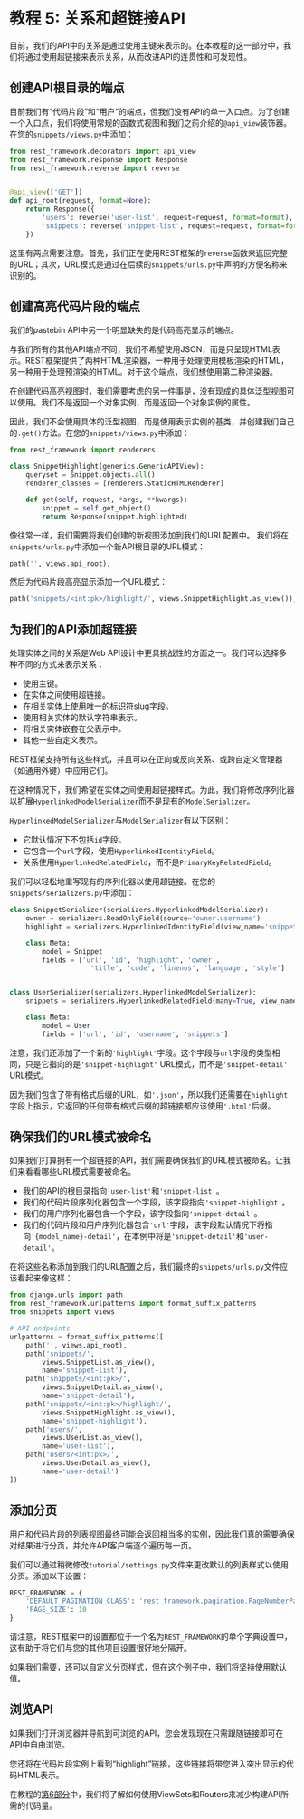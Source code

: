 # 教程 5: 关系和超链接API

目前，我们的API中的关系是通过使用主键来表示的。在本教程的这一部分中，我们将通过使用超链接来表示关系，从而改进API的连贯性和可发现性。

## 创建API根目录的端点

目前我们有“代码片段”和“用户”的端点，但我们没有API的单一入口点。为了创建一个入口点，我们将使用常规的函数式视图和我们之前介绍的`@api_view`装饰器。在您的`snippets/views.py`中添加：

```python
from rest_framework.decorators import api_view
from rest_framework.response import Response
from rest_framework.reverse import reverse


@api_view(['GET'])
def api_root(request, format=None):
    return Response({
        'users': reverse('user-list', request=request, format=format),
        'snippets': reverse('snippet-list', request=request, format=format)
    })
```

这里有两点需要注意。首先，我们正在使用REST框架的`reverse`函数来返回完整的URL；其次，URL模式是通过在后续的`snippets/urls.py`中声明的方便名称来识别的。

## 创建高亮代码片段的端点

我们的pastebin API中另一个明显缺失的是代码高亮显示的端点。

与我们所有的其他API端点不同，我们不希望使用JSON，而是只呈现HTML表示。REST框架提供了两种HTML渲染器，一种用于处理使用模板渲染的HTML，另一种用于处理预渲染的HTML。对于这个端点，我们想使用第二种渲染器。

在创建代码高亮视图时，我们需要考虑的另一件事是，没有现成的具体泛型视图可以使用。我们不是返回一个对象实例，而是返回一个对象实例的属性。

因此，我们不会使用具体的泛型视图，而是使用表示实例的基类，并创建我们自己的`.get()`方法。在您的`snippets/views.py`中添加：

```python
from rest_framework import renderers

class SnippetHighlight(generics.GenericAPIView):
    queryset = Snippet.objects.all()
    renderer_classes = [renderers.StaticHTMLRenderer]

    def get(self, request, *args, **kwargs):
        snippet = self.get_object()
        return Response(snippet.highlighted)
```

像往常一样，我们需要将我们创建的新视图添加到我们的URL配置中。
我们将在`snippets/urls.py`中添加一个新API根目录的URL模式：

```python
path('', views.api_root),
```

然后为代码片段高亮显示添加一个URL模式：

```python
path('snippets/<int:pk>/highlight/', views.SnippetHighlight.as_view()),
```

## 为我们的API添加超链接

处理实体之间的关系是Web API设计中更具挑战性的方面之一。我们可以选择多种不同的方式来表示关系：

* 使用主键。
* 在实体之间使用超链接。
* 在相关实体上使用唯一的标识符slug字段。
* 使用相关实体的默认字符串表示。
* 将相关实体嵌套在父表示中。
* 其他一些自定义表示。

REST框架支持所有这些样式，并且可以在正向或反向关系、或跨自定义管理器（如通用外键）中应用它们。

在这种情况下，我们希望在实体之间使用超链接样式。为此，我们将修改序列化器以扩展`HyperlinkedModelSerializer`而不是现有的`ModelSerializer`。

`HyperlinkedModelSerializer`与`ModelSerializer`有以下区别：

* 它默认情况下不包括`id`字段。
* 它包含一个`url`字段，使用`HyperlinkedIdentityField`。
* 关系使用`HyperlinkedRelatedField`，而不是`PrimaryKeyRelatedField`。

我们可以轻松地重写现有的序列化器以使用超链接。在您的`snippets/serializers.py`中添加：

```python
class SnippetSerializer(serializers.HyperlinkedModelSerializer):
    owner = serializers.ReadOnlyField(source='owner.username')
    highlight = serializers.HyperlinkedIdentityField(view_name='snippet-highlight', format='html')

    class Meta:
        model = Snippet
        fields = ['url', 'id', 'highlight', 'owner',
                    'title', 'code', 'linenos', 'language', 'style']


class UserSerializer(serializers.HyperlinkedModelSerializer):
    snippets = serializers.HyperlinkedRelatedField(many=True, view_name='snippet-detail', read_only=True)

    class Meta:
        model = User
        fields = ['url', 'id', 'username', 'snippets']
```

注意，我们还添加了一个新的`'highlight'`字段。这个字段与`url`字段的类型相同，只是它指向的是`'snippet-highlight'` URL模式，而不是`'snippet-detail'` URL模式。

因为我们包含了带有格式后缀的URL，如`'.json'`，所以我们还需要在`highlight`字段上指示，它返回的任何带有格式后缀的超链接都应该使用`'.html'`后缀。

## 确保我们的URL模式被命名

如果我们打算拥有一个超链接的API，我们需要确保我们的URL模式被命名。让我们来看看哪些URL模式需要被命名。

* 我们的API的根目录指向`'user-list'`和`'snippet-list'`。
* 我们的代码片段序列化器包含一个字段，该字段指向`'snippet-highlight'`。
* 我们的用户序列化器包含一个字段，该字段指向`'snippet-detail'`。
* 我们的代码片段和用户序列化器包含`'url'`字段，该字段默认情况下将指向`'{model_name}-detail'`，在本例中将是`'snippet-detail'`和`'user-detail'`。

在将这些名称添加到我们的URL配置之后，我们最终的`snippets/urls.py`文件应该看起来像这样：

```python
from django.urls import path
from rest_framework.urlpatterns import format_suffix_patterns
from snippets import views

# API endpoints
urlpatterns = format_suffix_patterns([
    path('', views.api_root),
    path('snippets/',
        views.SnippetList.as_view(),
        name='snippet-list'),
    path('snippets/<int:pk>/',
        views.SnippetDetail.as_view(),
        name='snippet-detail'),
    path('snippets/<int:pk>/highlight/',
        views.SnippetHighlight.as_view(),
        name='snippet-highlight'),
    path('users/',
        views.UserList.as_view(),
        name='user-list'),
    path('users/<int:pk>/',
        views.UserDetail.as_view(),
        name='user-detail')
])
```

## 添加分页

用户和代码片段的列表视图最终可能会返回相当多的实例，因此我们真的需要确保对结果进行分页，并允许API客户端逐个遍历每一页。

我们可以通过稍微修改`tutorial/settings.py`文件来更改默认的列表样式以使用分页。添加以下设置：

```python
REST_FRAMEWORK = {
    'DEFAULT_PAGINATION_CLASS': 'rest_framework.pagination.PageNumberPagination',
    'PAGE_SIZE': 10
}
```

请注意，REST框架中的设置都位于一个名为`REST_FRAMEWORK`的单个字典设置中，这有助于将它们与您的其他项目设置很好地分隔开。

如果我们需要，还可以自定义分页样式，但在这个例子中，我们将坚持使用默认值。

## 浏览API

如果我们打开浏览器并导航到可浏览的API，您会发现现在只需跟随链接即可在API中自由浏览。

您还将在代码片段实例上看到“highlight”链接，这些链接将带您进入突出显示的代码HTML表示。

在教程的[第6部分](https://www.django-rest-framework.org/tutorial/6-viewsets-and-routers/)中，我们将了解如何使用ViewSets和Routers来减少构建API所需的代码量。